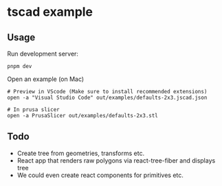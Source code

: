 # tscad example

## Usage

Run development server:

```shell
pnpm dev
```

Open an example (on Mac)

```shell
# Preview in VScode (Make sure to install recommended extensions)
open -a "Visual Studio Code" out/examples/defaults-2x3.jscad.json

# In prusa slicer
open -a PrusaSlicer out/examples/defaults-2x3.stl
```

## Todo

- Create tree from geometries, transforms etc.
- React app that renders raw polygons via react-tree-fiber and displays tree
- We could even create react components for primitives etc.
